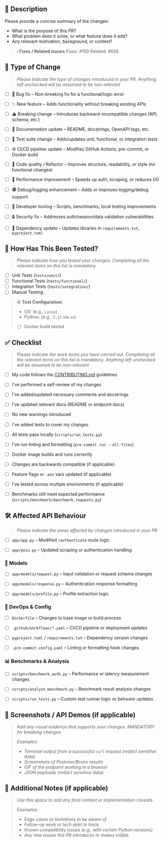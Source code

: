 <!--
Set the PR title like this: `#IssueNumber` - [Pull Request Description]

Then delete this comment.
-->

## 📌 Description

Please provide a concise summary of the changes:

- What is the purpose of this PR?
- What problem does it solve, or what feature does it add?
- Any relevant motivation, background, or context?


> ℹ️ **Fixes / Related Issues**
> Fixes: #100
> Related: #656


## 🧱 Type of Change

> *Please indicate the type of changes introduced in your PR. Anything left unchecked will be assumed to be non-relevant*

- [ ] 🐛 Bug fix – Non-breaking fix for a functional/logic error
- [ ] ✨ New feature – Adds functionality without breaking existing APIs
- [ ] ⚠️ Breaking change – Introduces backward-incompatible changes (API, schema, etc.)
- [ ] 📝 Documentation update – README, docstrings, OpenAPI tags, etc.
- [ ] 🧪 Test suite change – Adds/updates unit, functional, or integration tests
- [ ] ⚙️ CI/CD pipeline update – Modifies GitHub Actions, pre-commit, or Docker build
- [ ] 🧹 Code quality / Refactor – Improves structure, readability, or style (no functional changes)
- [ ] 🐢 Performance improvement – Speeds up auth, scraping, or reduces I/O
- [ ] 🕵️ Debug/logging enhancement – Adds or improves logging/debug support
- [ ] 🔧 Developer tooling – Scripts, benchmarks, local testing improvements
- [ ] 🔒 Security fix – Addresses auth/session/data validation vulnerabilities
- [ ] 🧰 Dependency update – Updates libraries in `requirements.txt`, `pyproject.toml`


## 🧪 How Has This Been Tested?

> *Please indicate how you tested your changes. Completing all the relevant items on this list is mandatory*

- [ ] Unit Tests (`tests/unit/`)
- [ ] Functional Tests (`tests/functional/`)
- [ ] Integration Tests (`tests/integration/`)
- [ ] Manual Testing

> ⚙️ **Test Configuration:**
>
> - OS: (e.g., `Linux`)
> - Python: (e.g., `3.12` via `uv`)
> - [ ] Docker build tested


## ✅ Checklist

> *Please indicate the work items you have carried out. Completing all the relevant items on this list is mandatory. Anything left unchecked will be assumed to be non-relevant*

- [ ] My code follows the [CONTRIBUTING.md](https://github.com/pesu-dev/auth/blob/main/.github/CONTRIBUTING.md) guidelines
- [ ] I've performed a self-review of my changes
- [ ] I've added/updated necessary comments and docstrings
- [ ] I've updated relevant docs (README or endpoint docs)
- [ ] No new warnings introduced
- [ ] I've added tests to cover my changes
- [ ] All tests pass locally (`scripts/run_tests.py`)
- [ ] I've run linting and formatting (`pre-commit run --all-files`)
- [ ] Docker image builds and runs correctly
- [ ] Changes are backwards compatible (if applicable)
- [ ] Feature flags or `.env` vars updated (if applicable)
- [ ] I've tested across multiple environments (if applicable)
- [ ] Benchmarks still meet expected performance (`scripts/benchmark/benchmark_requests.py`)


## 🛠️ Affected API Behaviour

> *Please indicate the areas affected by changes introduced in your PR*

- [ ] `app/app.py` – Modified `/authenticate` route logic
- [ ] `app/pesu.py` – Updated scraping or authentication handling


### 🧩 Models
* [ ] `app/models/request.py` – Input validation or request schema changes
* [ ] `app/models/response.py` – Authentication response formatting
* [ ] `app/models/profile.py` – Profile extraction logic


### 🐳 DevOps & Config

* [ ] `Dockerfile` – Changes to base image or build process
* [ ] `.github/workflows/*.yaml` – CI/CD pipeline or deployment updates
* [ ] `pyproject.toml` / `requirements.txt` – Dependency version changes
* [ ] `.pre-commit-config.yaml` – Linting or formatting hook changes


### 📊 Benchmarks & Analysis

* [ ] `scripts/benchmark_auth.py` – Performance or latency measurement changes
* [ ] `scripts/analyze_benchmark.py` – Benchmark result analysis changes
* [ ] `scripts/run_tests.py` – Custom test runner logic or behavior updates


## 📸 Screenshots / API Demos (if applicable)

> *Add any visual evidence that supports your changes. MANDATORY for breaking changes.*
>
> *Examples:*
> - *Terminal output from a successful `curl` request (redact sensitive data)*
> - *Screenshots of Postman/Bruno results*
> - *GIF of the endpoint working in a browser*
> - *JSON payloads (redact sensitive data)*

## 🧠 Additional Notes (if applicable)

> *Use this space to add any final context or implementation caveats.*
>
> *Examples:*
> - *Edge cases or limitations to be aware of*
> - *Follow-up work or tech debt to track*
> - *Known compatibility issues (e.g., with certain Python versions)*
> - *Any new issues this PR introduces or makes visible*
